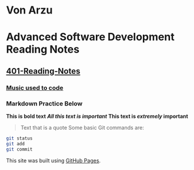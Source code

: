 
# Von Arzu

# Advanced Software Development Reading Notes

## [401-Reading-Notes](https://arzuvon.github.io./reading-notes)

### [Music used to code](https://www.youtube.com/watch?v=M5QY2_8704o)

### Markdown Practice Below

**This is bold text**
***All this text is important***
**This text is *extremely* important**
> Text that is a quote
Some basic Git commands are:

```sh
git status
git add
git commit
```

This site was built using [GitHub Pages](https://pages.github.com/).
